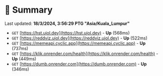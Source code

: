 # 📖 Summary
Last updated: **18/3/2024, 3:56:29 PTG "Asia/Kuala_Lumpur"**

- `GET` [https://hst.ujol.dev](https://hst.ujol.dev) - **Up** (568ms)
- `GET` [https://reddviz.ujol.dev](https://reddviz.ujol.dev) - **Up** (522ms)
- `GET` [https://memeapi.cyclic.app](https://memeapi.cyclic.app) - **Up** (737ms)
- `GET` [https://klik.onrender.com/health](https://klik.onrender.com/health) - **Up** (449ms)
- `GET` [https://dumb.onrender.com](https://dumb.onrender.com) - **Up** (346ms)
